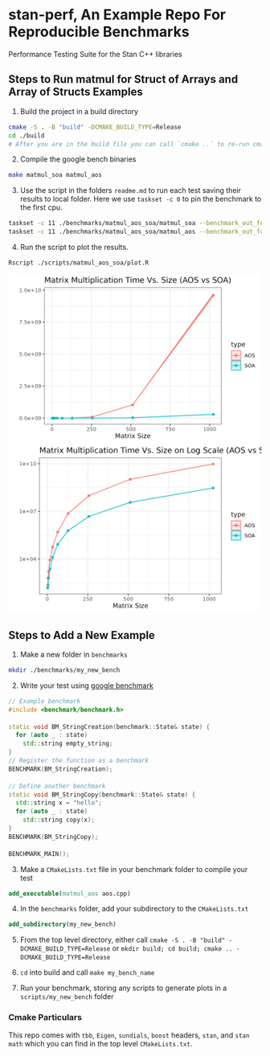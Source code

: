 # stan-perf, An Example Repo For Reproducible Benchmarks
Performance Testing Suite for the Stan C++ libraries

## Steps to Run matmul for Struct of Arrays and Array of Structs Examples

1. Build the project in a build directory

```bash
cmake -S . -B "build" -DCMAKE_BUILD_TYPE=Release
cd ./build
# After you are in the build file you can call `cmake ..` to re-run cmake
```

2. Compile the google bench binaries

```bash
make matmul_soa matmul_aos
```

3. Use the script in the folders `readme.md` to run each test saving their results to local folder. Here we use `taskset -c 0` to pin the benchmark to the first cpu.

```bash
taskset -c 11 ./benchmarks/matmul_aos_soa/matmul_soa --benchmark_out_format=csv --benchmark_out=./benchmarks/matmul_aos_soa/matmul_soa.csv --benchmark_repetitions=30 --benchmark_report_aggregates_only=false
taskset -c 11 ./benchmarks/matmul_aos_soa/matmul_aos --benchmark_out_format=csv --benchmark_out=./benchmarks/matmul_aos_soa/matmul_aos.csv --benchmark_repetitions=30 --benchmark_report_aggregates_only=false
```

4. Run the script to plot the results.

```bash
Rscript ./scripts/matmul_aos_soa/plot.R
```

![plot](./scripts/matmul_aos_soa/raw_compare_plot.png)
![plot](./scripts/matmul_aos_soa/log_compare_plot.png)


## Steps to Add a New Example

1. Make a new folder in `benchmarks`

```bash
mkdir ./benchmarks/my_new_bench
```

2. Write your test using [google benchmark](https://github.com/google/benchmark#usage)

```C++
// Example benchmark
#include <benchmark/benchmark.h>

static void BM_StringCreation(benchmark::State& state) {
  for (auto _ : state)
    std::string empty_string;
}
// Register the function as a benchmark
BENCHMARK(BM_StringCreation);

// Define another benchmark
static void BM_StringCopy(benchmark::State& state) {
  std::string x = "hello";
  for (auto _ : state)
    std::string copy(x);
}
BENCHMARK(BM_StringCopy);

BENCHMARK_MAIN();
```

3. Make a `CMakeLists.txt` file in your benchmark folder to compile your test

```cmake
add_executable(matmul_aos aos.cpp)
```

4. In the `benchmarks` folder, add your subdirectory to the `CMakeLists.txt`

```cmake
add_subdirectory(my_new_bench)
```

5. From the top level directory, either call `cmake -S . -B "build" -DCMAKE_BUILD_TYPE=Release` or `mkdir build; cd build; cmake .. -DCMAKE_BUILD_TYPE=Release`

6. `cd` into build and call `make my_bench_name`

7. Run your benchmark, storing any scripts to generate plots in a `scripts/my_new_bench` folder

### Cmake Particulars

This repo comes with `tbb`, `Eigen`, `sundials`, `boost` headers, `stan`, and `stan math` which you can find in the top level `CMakeLists.txt`.

